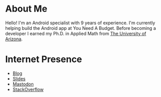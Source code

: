 # About Me

Hello! I'm an Android specialist with 9 years of experience. I'm currently helping build the Android app at You Need A Budget. Before becoming a developer I earned my Ph.D. in Applied Math from <a href="http://www.arizona.edu/" target="_blank" rel="noopener noreferrer">The University of Arizona</a>.

# Internet Presence

* [Blog](//www.stkent.com)
* [Slides](//speakerdeck.com/stkent)
* [Mastodon](//androiddev.social/@stkent)
* [StackOverflow](//stackoverflow.com/users/2911458)

